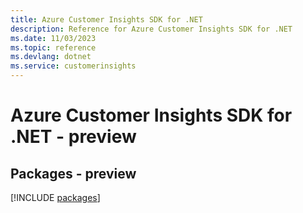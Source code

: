 ```yaml
---
title: Azure Customer Insights SDK for .NET
description: Reference for Azure Customer Insights SDK for .NET
ms.date: 11/03/2023
ms.topic: reference
ms.devlang: dotnet
ms.service: customerinsights
---
```

# Azure Customer Insights SDK for .NET - preview
## Packages - preview
[!INCLUDE [packages](customer-insights-index.md)]